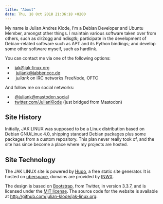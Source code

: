 ```yaml
---
title: "About"
date: Thu, 18 Oct 2018 21:36:18 +0200
---
```




My name is Julian Andres Klode, I'm a Debian Developer and Ubuntu Member,
amongst other things. I maintain various software taken over from others,
such as dir2ogg and ndisgtk;
participate in the development of Debian-related software such as
APT and its Python bindings;
and develop some other software myself, such as hardlink.

You can contact me via one of the following options:

 * <i class='fas fa-envelope'></i>&nbsp;&nbsp;[jak@jak-linux.org](mailto:jak@jak-linux.org)
 * <i class='fas fa-comment'></i>&nbsp;&nbsp; [juliank@jabber.ccc.de](xmpp:juliank@jabber.ccc.de)
 * <i class='fas fa-comment'></i>&nbsp;&nbsp; *juliank* on IRC networks FreeNode, OFTC

And follow me on social networks:

 * <i class='fab fa-mastodon'></i>&nbsp;&nbsp;<a href="https://mastodon.social/@juliank">@juliank@mastodon.social</a>
 * <i class='fab fa-twitter'></i>&nbsp;&nbsp;<a href="https://twitter.com/JulianKlode">twitter.com/JulianKlode</a> (just bridged from Mastodon)


## Site History
Initially, JAK LINUX was supposed to be a Linux distribution based on
Debian GNU/Linux 4.0, shipping standard Debian packages plus some packages
from a custom repository. This plan never really took of, and the site has
since become a place where my projects are hosted.

## Site Technology
The JAK LINUX site is powered by [Hugo](http://gohugo.io), a free static site
generator. It is hosted on [uberspace](https://uberspace.de/), domains are provided by
[INWX](https://www.inwx.de/).

The design is based on [Bootstrap](https://getbootstrap.com/), from
Twitter, in version 3.3.7, and is licensed under the [MIT license](https://raw.githubusercontent.com/twbs/bootstrap/v3.3.7/LICENSE).
The source code for the website is available at <http://github.com/julian-klode/jak-linux.org>.

